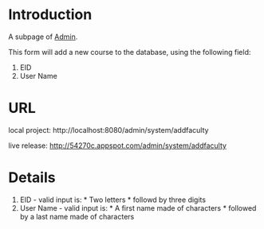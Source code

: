 # Introduction #

A subpage of [Admin](http://code.google.com/p/cs373-54270c/wiki/Admin).

This form will add a new course to the database, using the following field:
  1. EID
  1. User Name

# URL #

local project: http://localhost:8080/admin/system/addfaculty

live release: http://54270c.appspot.com/admin/system/addfaculty

# Details #

  1. EID - valid input is:
    * Two letters
    * followd by three digits
  1. User Name - valid input is:
    * A first name made of characters
    * followed by a last name made of characters